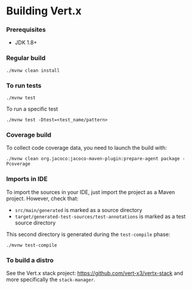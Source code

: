 # Building Vert.x

### Prerequisites

* JDK 1.8+

### Regular build

```
./mvnw clean install
```

### To run tests

```
./mvnw test
```

To run a specific test

```
./mvnw test -Dtest=<test_name/pattern>
```

### Coverage build

To collect code coverage data, you need to launch the build with:

```
./mvnw clean org.jacoco:jacoco-maven-plugin:prepare-agent package -Pcoverage
```

### Imports in IDE

To import the sources in your IDE, just import the project as a Maven project. However, check that:

* `src/main/generated` is marked as a source directory
* `target/generated-test-sources/test-annotations` is marked as a test source directory

This second directory is generated during the `test-compile` phase:

```
./mvnw test-compile
```

### To build a distro

See the Vert.x stack project: https://github.com/vert-x3/vertx-stack and more specifically the `stack-manager`.
